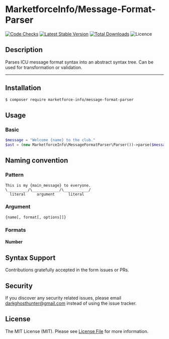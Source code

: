 # MarketforceInfo/Message-Format-Parser

[![Code Checks](https://img.shields.io/github/actions/workflow/status/marketforce-info/message-format-parser/code-checks.yml?branch=main&logo=github)](https://github.com/marketforce-info/message-format-parser/actions/workflows/code-checks.yml)
[![Latest Stable Version](https://img.shields.io/github/v/release/marketforce-info/message-format-parser?logo=packagist)](https://github.com/marketforce-info/message-format-parser/releases)
[![Total Downloads](https://img.shields.io/packagist/dt/marketforce-info/message-format-parser?logo=packagist)](https://packagist.org/packages/marketforce-info/message-format-parser)
![Licence](https://img.shields.io/github/license/marketforce-info/message-format-parser.svg)

## Description
Parses ICU message format syntax into an abstract syntax tree. Can be used for transformation or validation.

---

## Installation

```bash
$ composer require marketforce-info/message-format-parser
```

## Usage

### Basic

```php
$message = "Welcome {name} to the club."
$ast = (new MarketforceInfo\MessageFormatParser\Parser())->parse($message)
```

## Naming convention

### Pattern
```text
This is my {main_message} to everyone.
\_________/\____________/\___________/
  literal     argument      literal
```

### Argument
```text
{name[, format[, options]]}
```

### Formats
#### Number

## Syntax Support

Contributions gratefully accepted in the form issues or PRs.

## Security

If you discover any security related issues, please email darkghosthunter@gmail.com instead of using the issue tracker.

## License

The MIT License (MIT). Please see [License File](LICENSE) for more information.
